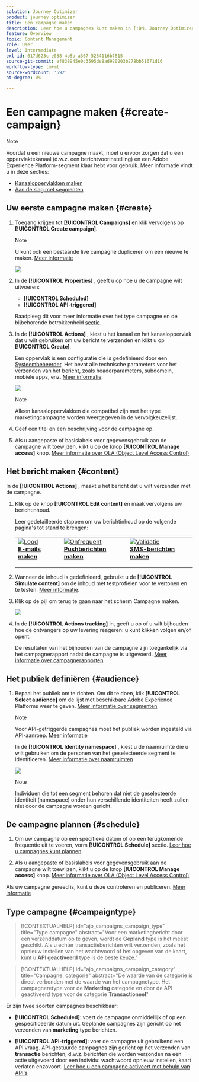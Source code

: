 ```yaml
---
solution: Journey Optimizer
product: journey optimizer
title: Een campagne maken
description: Leer hoe u campagnes kunt maken in [!DNL Journey Optimizer]
feature: Overview
topic: Content Management
role: User
level: Intermediate
exl-id: 617d623c-e038-4b5b-a367-5254116b7815
source-git-commit: ef838945e0c3595de8ad920203b278bb51671d16
workflow-type: tm+mt
source-wordcount: '592'
ht-degree: 0%

---
```


# Een campagne maken {#create-campaign}

>[!NOTE]
>
>Voordat u een nieuwe campagne maakt, moet u ervoor zorgen dat u een oppervlaktekanaal (d.w.z. een berichtvoorinstelling) en een Adobe Experience Platform-segment klaar hebt voor gebruik. Meer informatie vindt u in deze secties:
>
>* [Kanaaloppervlakken maken](../configuration/channel-surfaces.md)
>* [Aan de slag met segmenten](../segment/about-segments.md)


## Uw eerste campagne maken {#create}

1. Toegang krijgen tot **[!UICONTROL Campaigns]** en klik vervolgens op **[!UICONTROL Create campaign]**.

   >[!NOTE]
   >
   >U kunt ook een bestaande live campagne dupliceren om een nieuwe te maken. [Meer informatie](modify-stop-campaign.md#duplicate)

   ![](assets/create-campaign.png)

1. In de **[!UICONTROL Properties]** , geeft u op hoe u de campagne wilt uitvoeren:

   * **[!UICONTROL Scheduled]**
   * **[!UICONTROL API-triggered]**

   Raadpleeg dit voor meer informatie over het type campagne en de bijbehorende betrokkenheid [sectie](#campaigntype).

1. In de **[!UICONTROL Actions]** , kiest u het kanaal en het kanaaloppervlak dat u wilt gebruiken om uw bericht te verzenden en klikt u op **[!UICONTROL Create]**.

   Een oppervlak is een configuratie die is gedefinieerd door een [Systeembeheerder](../start/path/administrator.md). Het bevat alle technische parameters voor het verzenden van het bericht, zoals headerparameters, subdomein, mobiele apps, enz. [Meer informatie](../configuration/channel-surfaces.md).

   ![](assets/create-campaign-action.png)

   >[!NOTE]
   >
   >Alleen kanaaloppervlakken die compatibel zijn met het type marketingcampagne worden weergegeven in de vervolgkeuzelijst.

1. Geef een titel en een beschrijving voor de campagne op.

   <!--To test the content of your message, toggle the **[!UICONTROL Content experiment]** option on. This allows you to test multiple variables of a delivery on populations samples, in order to define which treatment has the biggest impact on the targeted population.[Learn more about content experiment](../campaigns/content-experiment.md).-->

1. Als u aangepaste of basislabels voor gegevensgebruik aan de campagne wilt toewijzen, klikt u op de knop **[!UICONTROL Manage access]** knop. [Meer informatie over OLA (Object Level Access Control)](../administration/object-based-access.md)

## Het bericht maken {#content}

In de **[!UICONTROL Actions]** , maakt u het bericht dat u wilt verzenden met de campagne.

1. Klik op de knop **[!UICONTROL Edit content]** en maak vervolgens uw berichtinhoud.

   Leer gedetailleerde stappen om uw berichtinhoud op de volgende pagina&#39;s tot stand te brengen:

   <table style="table-layout:fixed">
    <tr style="border: 0;">
    <td>
    <a href="../email/create-email.md">
    <img alt="Lood" src="../assets/do-not-localize/email.jpg">
    </a>
    <div><a href="../email/create-email.md"><strong>E-mails maken</strong>
    </div>
    <p>
    </td>
    <td>
    <a href="../push/create-push.md">
      <img alt="Onfrequent" src="../assets/do-not-localize/push.jpg">
    </a>
    <div>
    <a href="../push/create-push.md"><strong>Pushberichten maken</strong></a>
    </div>
    <p>
    </td>
    <td>
    <a href="../sms/create-sms.md">
      <img alt="Validatie" src="../assets/do-not-localize/sms.jpg">
    </a>
    <div>
    <a href="../sms/create-sms.md"><strong>SMS-berichten maken</strong></a>
    </div>
    <p>
    </td>
    </tr>
    </table>

1. Wanneer de inhoud is gedefinieerd, gebruikt u de **[!UICONTROL Simulate content]** om de inhoud met testprofielen voor te vertonen en te testen. [Meer informatie](../email/preview.md).

1. Klik op de pijl om terug te gaan naar het scherm Campagne maken.

   ![](assets/create-campaign-design.png)

1. In de **[!UICONTROL Actions tracking]** in, geeft u op of u wilt bijhouden hoe de ontvangers op uw levering reageren: u kunt klikken volgen en/of opent.

   De resultaten van het bijhouden van de campagne zijn toegankelijk via het campagnerapport nadat de campagne is uitgevoerd. [Meer informatie over campagnerapporten](../reports/campaign-global-report.md)

## Het publiek definiëren {#audience}

1. Bepaal het publiek om te richten. Om dit te doen, klik **[!UICONTROL Select audience]** om de lijst met beschikbare Adobe Experience Platforms weer te geven. [Meer informatie over segmenten](../segment/about-segments.md)

   >[!NOTE]
   >
   >Voor API-getriggerde campagnes moet het publiek worden ingesteld via API-aanroep. [Meer informatie](api-triggered-campaigns.md)

   In de **[!UICONTROL Identity namespace]** , kiest u de naamruimte die u wilt gebruiken om de personen van het geselecteerde segment te identificeren. [Meer informatie over naamruimten](../event/about-creating.md#select-the-namespace)

   ![](assets/create-campaign-namespace.png)

   >[!NOTE]
   >
   >Individuen die tot een segment behoren dat niet de geselecteerde identiteit (namespace) onder hun verschillende identiteiten heeft zullen niet door de campagne worden gericht.

   <!--If you are are creating an API-triggered campaign, the **[!UICONTROL cURL request]** section allows you to retrieve the **[!UICONTROL Campaign ID]** to use in the API call. [Learn more](api-triggered-campaigns.md)-->

## De campagne plannen {#schedule}

1. Om uw campagne op een specifieke datum of op een terugkomende frequentie uit te voeren, vorm **[!UICONTROL Schedule]** sectie. [Leer hoe u campagnes kunt plannen](#schedule)

1. Als u aangepaste of basislabels voor gegevensgebruik aan de campagne wilt toewijzen, klikt u op de knop **[!UICONTROL Manage access]** knop. [Meer informatie over OLA (Object Level Access Control)](../administration/object-based-access.md)

Als uw campagne gereed is, kunt u deze controleren en publiceren. [Meer informatie](#review-activate)

## Type campagne {#campaigntype}

>[!CONTEXTUALHELP]
>id="ajo_campaigns_campaign_type"
>title="Type campagne"
>abstract="Voor een marketingbericht door een verzenddatum op te geven, wordt de **Gepland** type is het meest geschikt. Als u echter transactieberichten wilt verzenden, zoals het opnieuw instellen van het wachtwoord of het opgeven van de kaart, kunt u **API geactiveerd** type is de beste keuze."

>[!CONTEXTUALHELP]
>id="ajo_campaigns_campaign_category"
>title="Campagne, categorie"
>abstract="De waarde van de categorie is direct verbonden met de waarde van het campagnetype. Het campagneretype voor de **Marketing** categorie en door de API geactiveerd type voor de categorie **Transactioneel**"

Er zijn twee soorten campagnes beschikbaar:

* **[!UICONTROL Scheduled]**: voert de campagne onmiddellijk of op een gespecificeerde datum uit. Geplande campagnes zijn gericht op het verzenden van **marketing** type berichten.

* **[!UICONTROL API-triggered]**: voer de campagne uit gebruikend een API vraag. API-gestuurde campagnes zijn gericht op het verzenden van **transactie** berichten, d.w.z. berichten die worden verzonden na een actie uitgevoerd door een individu: wachtwoord opnieuw instellen, kaart verlaten enzovoort. [Leer hoe u een campagne activeert met behulp van API&#39;s](api-triggered-campaigns.md)
